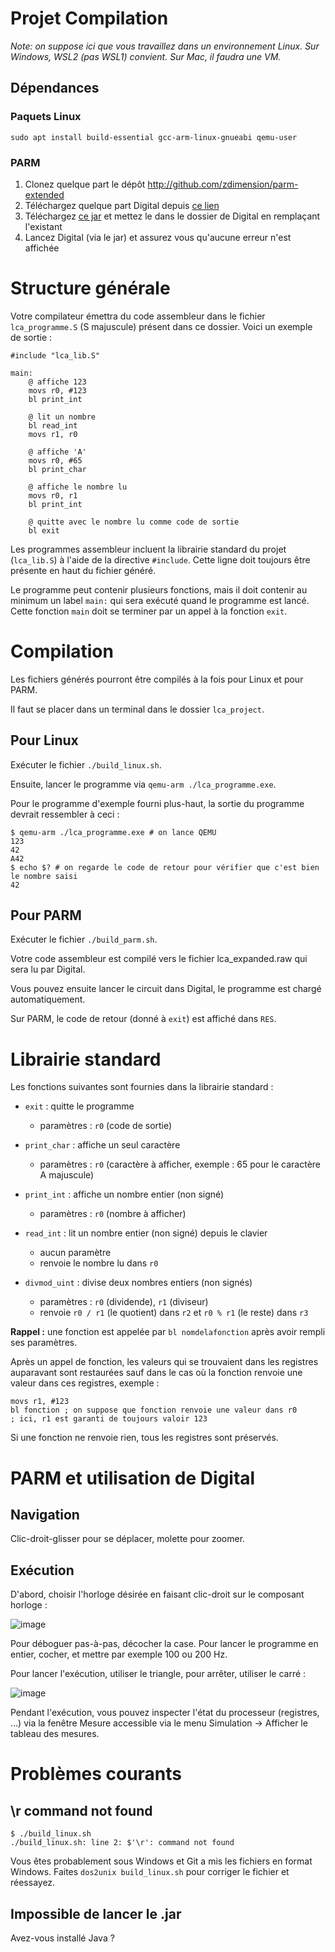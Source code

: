 # Projet Compilation

*Note: on suppose ici que vous travaillez dans un environnement Linux. Sur Windows, WSL2 (pas WSL1) convient. Sur Mac, il faudra une VM.*

## Dépendances

### Paquets Linux

```
sudo apt install build-essential gcc-arm-linux-gnueabi qemu-user
```

### PARM

1. Clonez quelque part le dépôt http://github.com/zdimension/parm-extended
2. Téléchargez quelque part Digital depuis [ce lien](https://github.com/hneemann/Digital/releases/download/v0.30/Digital.zip)
3. Téléchargez [ce jar](https://domino.zdimension.fr/poubelle/digital.jar) et mettez le dans le dossier de Digital en remplaçant l'existant
4. Lancez Digital (via le jar) et assurez vous qu'aucune erreur n'est affichée

# Structure générale

Votre compilateur émettra du code assembleur dans le fichier `lca_programme.S` (S majuscule) présent dans ce dossier. Voici un exemple de sortie :

```arm
#include "lca_lib.S"

main:
	@ affiche 123
	movs r0, #123
	bl print_int
	
	@ lit un nombre
	bl read_int
	movs r1, r0
	
	@ affiche 'A'
	movs r0, #65
	bl print_char
	
	@ affiche le nombre lu
	movs r0, r1
	bl print_int
	
	@ quitte avec le nombre lu comme code de sortie
	bl exit
```

Les programmes assembleur incluent la librairie standard du projet (`lca_lib.S`) à l'aide de la directive `#include`. Cette ligne doit toujours être présente en haut du fichier généré.

Le programme peut contenir plusieurs fonctions, mais il doit contenir au minimum un label `main:` qui sera exécuté quand le programme est lancé. Cette fonction `main` doit se terminer par un appel à la fonction `exit`.

# Compilation

Les fichiers générés pourront être compilés à la fois pour Linux et pour PARM.

Il faut se placer dans un terminal dans le dossier `lca_project`.

## Pour Linux

Exécuter le fichier `./build_linux.sh`.

Ensuite, lancer le programme via `qemu-arm ./lca_programme.exe`.

Pour le programme d'exemple fourni plus-haut, la sortie du programme devrait ressembler à ceci :

```
$ qemu-arm ./lca_programme.exe # on lance QEMU
123
42
A42
$ echo $? # on regarde le code de retour pour vérifier que c'est bien le nombre saisi
42
```

## Pour PARM

Exécuter le fichier `./build_parm.sh`.

Votre code assembleur est compilé vers le fichier lca_expanded.raw qui sera lu par Digital.

Vous pouvez ensuite lancer le circuit dans Digital, le programme est chargé automatiquement.

Sur PARM, le code de retour (donné à `exit`) est affiché dans `RES`.

# Librairie standard

Les fonctions suivantes sont fournies dans la librairie standard :

- `exit` : quitte le programme
	- paramètres : `r0` (code de sortie)
	
- `print_char` : affiche un seul caractère
	- paramètres : `r0` (caractère à afficher, exemple : 65 pour le caractère A majuscule)
	
- `print_int` : affiche un nombre entier (non signé)
	- paramètres : `r0` (nombre à afficher)
	
- `read_int` : lit un nombre entier (non signé) depuis le clavier
	- aucun paramètre
	- renvoie le nombre lu dans `r0`
	
- `divmod_uint` : divise deux nombres entiers (non signés)
	- paramètres : `r0` (dividende), `r1` (diviseur)
	- renvoie `r0 / r1` (le quotient) dans `r2` et `r0 % r1` (le reste) dans `r3`

**Rappel :** une fonction est appelée par `bl nomdelafonction` après avoir rempli ses paramètres.

Après un appel de fonction, les valeurs qui se trouvaient dans les registres auparavant
sont restaurées sauf dans le cas où la fonction renvoie une valeur dans ces registres, exemple :

```arm
movs r1, #123
bl fonction ; on suppose que fonction renvoie une valeur dans r0
; ici, r1 est garanti de toujours valoir 123
```

Si une fonction ne renvoie rien, tous les registres sont préservés.

# PARM et utilisation de Digital

## Navigation

Clic-droit-glisser pour se déplacer, molette pour zoomer.

## Exécution

D'abord, choisir l'horloge désirée en faisant clic-droit sur le composant horloge :

![image](https://github.com/zdimension/parm_extended/assets/4533568/8e7bddab-7cb6-4482-9d9e-20c850299c45)

Pour déboguer pas-à-pas, décocher la case. Pour lancer le programme en entier, cocher, et mettre par exemple 100 ou 200 Hz.

Pour lancer l'exécution, utiliser le triangle, pour arrêter, utiliser le carré :

![image](https://github.com/zdimension/parm_extended/assets/4533568/99159e78-9274-4e4b-b171-b7cd5adfe187)

Pendant l'exécution, vous pouvez inspecter l'état du processeur (registres, ...) via la fenêtre Mesure accessible via le menu Simulation → Afficher le tableau des mesures.

# Problèmes courants

## \r command not found

```
$ ./build_linux.sh
./build_linux.sh: line 2: $'\r': command not found
```

Vous êtes probablement sous Windows et Git a mis les fichiers en format Windows. Faites `dos2unix build_linux.sh` pour corriger le fichier et réessayez.

## Impossible de lancer le .jar

Avez-vous installé Java ?

